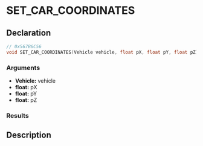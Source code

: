 # SET_CAR_COORDINATES

## Declaration
```cpp
// 0x567B6C56
void SET_CAR_COORDINATES(Vehicle vehicle, float pX, float pY, float pZ);
```

### Arguments
- **Vehicle:** vehicle
- **float:** pX
- **float:** pY
- **float:** pZ

### Results

## Description
